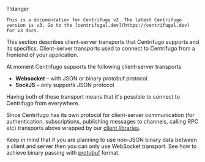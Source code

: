 !!!danger

    This is a documentation for Centrifugo v2. The latest Centrifugo version is v3. Go to the [centrifugal.dev](https://centrifugal.dev) for v3 docs.

This section describes client-server transports that Centrifugo supports and its specifics. Client-server transports used to connect to Centrifugo from a frontend of your application.

At moment Centrifugo supports the following client-server transports:

* **Websocket** – with JSON or binary protobuf protocol.
* **SockJS** – only supports JSON protocol

Having both of these transport means that it's possible to connect to Centrifugo from everywhere.

Since Centrifugo has its own protocol for client-server communication (for authentication, subscriptions, publishing messages to channels, calling RPC etc) transports above wrapped by our [client libraries](../libraries/client.md).

Keep in mind that if you are planning to use non-JSON binary data between a client and server then you can only use WebSocket transport. See how to achieve binary passing with [protobuf](protobuf.md) format.
